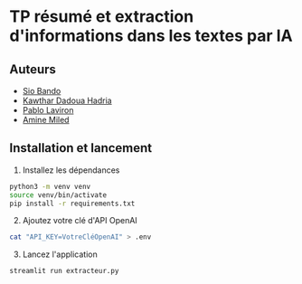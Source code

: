 # TP résumé et extraction d'informations dans les textes par IA

## Auteurs

- [Sio Bando](https://github.com/bando10)
- [Kawthar Dadoua Hadria](https://github.com/kawthar-dad-had)
- [Pablo Laviron](https://github.com/0lbap)
- [Amine Miled](https://github.com/Muddinana)

## Installation et lancement

1. Installez les dépendances

```bash
python3 -m venv venv
source venv/bin/activate
pip install -r requirements.txt
```

2. Ajoutez votre clé d'API OpenAI

```bash
cat "API_KEY=VotreCléOpenAI" > .env
```

3. Lancez l'application

```bash
streamlit run extracteur.py
```
